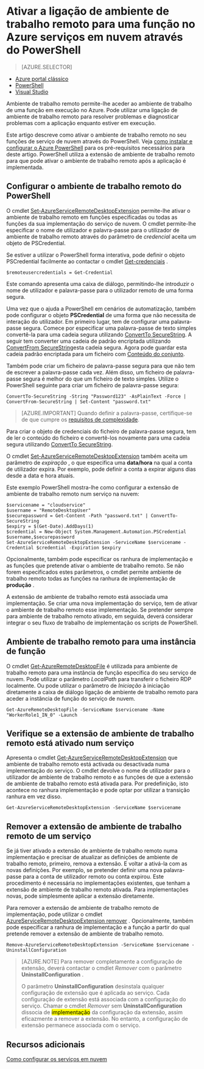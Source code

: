 <properties
pageTitle="Ativar a ligação de ambiente de trabalho remoto para uma função no Azure serviços em nuvem através do PowerShell"
description="Como configurar a sua aplicação de serviço de nuvem azure através do PowerShell para permitir ligações de ambiente de trabalho remotas"
services="cloud-services"
documentationCenter=""
authors="thraka"
manager="timlt"
editor=""/>
<tags
ms.service="cloud-services"
ms.workload="tbd"
ms.tgt_pltfrm="na"
ms.devlang="na"
ms.topic="article"
ms.date="08/05/2016"
ms.author="adegeo"/>

# <a name="enable-remote-desktop-connection-for-a-role-in-azure-cloud-services-using-powershell"></a>Ativar a ligação de ambiente de trabalho remoto para uma função no Azure serviços em nuvem através do PowerShell

>[AZURE.SELECTOR]
- [Azure portal clássico](cloud-services-role-enable-remote-desktop.md)
- [PowerShell](cloud-services-role-enable-remote-desktop-powershell.md)
- [Visual Studio](../vs-azure-tools-remote-desktop-roles.md)


Ambiente de trabalho remoto permite-lhe aceder ao ambiente de trabalho de uma função em execução no Azure. Pode utilizar uma ligação de ambiente de trabalho remoto para resolver problemas e diagnosticar problemas com a aplicação enquanto estiver em execução.

Este artigo descreve como ativar o ambiente de trabalho remoto no seu funções de serviço de nuvem através do PowerShell. Veja [como instalar e configurar o Azure PowerShell](../powershell-install-configure.md) para os pré-requisitos necessários para deste artigo. PowerShell utiliza a extensão de ambiente de trabalho remoto para que pode ativar o ambiente de trabalho remoto após a aplicação é implementada.


## <a name="configure-remote-desktop-from-powershell"></a>Configurar o ambiente de trabalho remoto do PowerShell

O cmdlet [Set-AzureServiceRemoteDesktopExtension](https://msdn.microsoft.com/library/azure/dn495117.aspx) permite-lhe ativar o ambiente de trabalho remoto em funções especificadas ou todas as funções da sua implementação do serviço de nuvem. O cmdlet permite-lhe especificar o nome de utilizador e palavra-passe para o utilizador de ambiente de trabalho remoto através do parâmetro de *credencial* aceita um objeto de PSCredential.

Se estiver a utilizar o PowerShell forma interativa, pode definir o objeto PSCredential facilmente ao contactar o cmdlet [Get-credenciais](https://technet.microsoft.com/library/hh849815.aspx) .

```
$remoteusercredentials = Get-Credential
```

Este comando apresenta uma caixa de diálogo, permitindo-lhe introduzir o nome de utilizador e palavra-passe para o utilizador remoto de uma forma segura.

Uma vez que o ajuda a PowerShell em cenários de automatização, também pode configurar o objeto **PSCredential** de uma forma que não necessita de interação do utilizador. Em primeiro lugar, tem de configurar uma palavra-passe segura. Comece por especificar uma palavra-passe de texto simples convertê-la para uma cadeia segura utilizando [ConvertTo SecureString](https://technet.microsoft.com/library/hh849818.aspx). A seguir tem converter uma cadeia de padrão encriptada utilizando [ConvertFrom SecureString](https://technet.microsoft.com/library/hh849814.aspx)esta cadeia segura. Agora pode guardar esta cadeia padrão encriptada para um ficheiro com [Conteúdo do conjunto](https://technet.microsoft.com/library/ee176959.aspx).

Também pode criar um ficheiro de palavra-passe segura para que não tem de escrever a palavra-passe cada vez. Além disso, um ficheiro de palavra-passe segura é melhor do que um ficheiro de texto simples. Utilize o PowerShell seguinte para criar um ficheiro de palavra-passe segura:

```
ConvertTo-SecureString -String "Password123" -AsPlainText -Force | ConvertFrom-SecureString | Set-Content "password.txt"
```

>[AZURE.IMPORTANT] Quando definir a palavra-passe, certifique-se de que cumpre os [requisitos de complexidade](https://technet.microsoft.com/library/cc786468.aspx).

Para criar o objeto de credenciais do ficheiro de palavra-passe segura, tem de ler o conteúdo do ficheiro e convertê-los novamente para uma cadeia segura utilizando [ConvertTo SecureString](https://technet.microsoft.com/library/hh849818.aspx).

O cmdlet [Set-AzureServiceRemoteDesktopExtension](https://msdn.microsoft.com/library/azure/dn495117.aspx) também aceita um parâmetro de *expiração* , o que especifica uma **data/hora** na qual a conta de utilizador expira. Por exemplo, pode definir a conta a expirar alguns dias desde a data e hora atuais.

Este exemplo PowerShell mostra-lhe como configurar a extensão de ambiente de trabalho remoto num serviço na nuvem:

```
$servicename = "cloudservice"
$username = "RemoteDesktopUser"
$securepassword = Get-Content -Path "password.txt" | ConvertTo-SecureString
$expiry = $(Get-Date).AddDays(1)
$credential = New-Object System.Management.Automation.PSCredential $username,$securepassword
Set-AzureServiceRemoteDesktopExtension -ServiceName $servicename -Credential $credential -Expiration $expiry
```
Opcionalmente, também pode especificar os ranhura de implementação e as funções que pretende ativar o ambiente de trabalho remoto. Se não forem especificados estes parâmetros, o cmdlet permite ambiente de trabalho remoto todas as funções na ranhura de implementação de **produção** .

A extensão de ambiente de trabalho remoto está associada uma implementação. Se criar uma nova implementação do serviço, tem de ativar o ambiente de trabalho remoto esse implementação. Se pretender sempre para ambiente de trabalho remoto ativado, em seguida, deverá considerar integrar o seu fluxo de trabalho de implementação os scripts de PowerShell.


## <a name="remote-desktop-into-a-role-instance"></a>Ambiente de trabalho remoto para uma instância de função
O cmdlet [Get-AzureRemoteDesktopFile](https://msdn.microsoft.com/library/azure/dn495261.aspx) é utilizada para ambiente de trabalho remoto para uma instância de função específica do seu serviço de nuvem. Pode utilizar o parâmetro *LocalPath* para transferir o ficheiro RDP localmente. Ou pode utilizar o parâmetro de *Iniciação* à iniciação diretamente a caixa de diálogo ligação de ambiente de trabalho remoto para aceder a instância de função do serviço de nuvem.

```
Get-AzureRemoteDesktopFile -ServiceName $servicename -Name "WorkerRole1_IN_0" -Launch
```


## <a name="check-if-remote-desktop-extension-is-enabled-on-a-service"></a>Verifique se a extensão de ambiente de trabalho remoto está ativado num serviço
Apresenta o cmdlet [Get-AzureServiceRemoteDesktopExtension](https://msdn.microsoft.com/library/azure/dn495261.aspx) que ambiente de trabalho remoto está activada ou desactivada numa implementação do serviço. O cmdlet devolve o nome de utilizador para o utilizador de ambiente de trabalho remoto e as funções de que a extensão de ambiente de trabalho remoto está ativada para. Por predefinição, isto acontece no ranhura implementação e pode optar por utilizar a transição ranhura em vez disso.

```
Get-AzureServiceRemoteDesktopExtension -ServiceName $servicename
```

## <a name="remove-remote-desktop-extension-from-a-service"></a>Remover a extensão de ambiente de trabalho remoto de um serviço
Se já tiver ativado a extensão de ambiente de trabalho remoto numa implementação e precisar de atualizar as definições de ambiente de trabalho remoto, primeiro, remova a extensão. E voltar a ativá-la com as novas definições. Por exemplo, se pretender definir uma nova palavra-passe para a conta de utilizador remoto ou conta expirou. Este procedimento é necessária no implementações existentes, que tenham a extensão de ambiente de trabalho remoto ativada. Para implementações novas, pode simplesmente aplicar a extensão diretamente.

Para remover a extensão de ambiente de trabalho remoto de implementação, pode utilizar o cmdlet [AzureServiceRemoteDesktopExtension remover](https://msdn.microsoft.com/library/azure/dn495280.aspx) . Opcionalmente, também pode especificar a ranhura de implementação e a função a partir do qual pretende remover a extensão de ambiente de trabalho remoto.

```
Remove-AzureServiceRemoteDesktopExtension -ServiceName $servicename -UninstallConfiguration
```

>[AZURE.NOTE] Para remover completamente a configuração de extensão, deverá contactar o cmdlet *Remover* com o parâmetro **UninstallConfiguration** .
>
>O parâmetro **UninstallConfiguration** desinstala qualquer configuração de extensão que é aplicada ao serviço. Cada configuração de extensão está associada com a configuração do serviço. Chamar o cmdlet *Remover* sem **UninstallConfiguration** dissocia de <mark>implementação</mark> da configuração da extensão, assim eficazmente a remover a extensão. No entanto, a configuração de extensão permanece associada com o serviço.



## <a name="additional-resources"></a>Recursos adicionais

[Como configurar os serviços em nuvem](cloud-services-how-to-configure.md)
